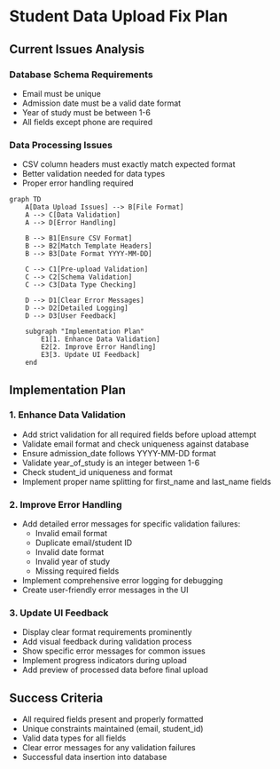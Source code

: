 # Student Data Upload Fix Plan

## Current Issues Analysis

### Database Schema Requirements
- Email must be unique
- Admission date must be a valid date format
- Year of study must be between 1-6
- All fields except phone are required

### Data Processing Issues
- CSV column headers must exactly match expected format
- Better validation needed for data types
- Proper error handling required

```mermaid
graph TD
    A[Data Upload Issues] --> B[File Format]
    A --> C[Data Validation]
    A --> D[Error Handling]
    
    B --> B1[Ensure CSV Format]
    B --> B2[Match Template Headers]
    B --> B3[Date Format YYYY-MM-DD]
    
    C --> C1[Pre-upload Validation]
    C --> C2[Schema Validation]
    C --> C3[Data Type Checking]
    
    D --> D1[Clear Error Messages]
    D --> D2[Detailed Logging]
    D --> D3[User Feedback]
    
    subgraph "Implementation Plan"
        E1[1. Enhance Data Validation]
        E2[2. Improve Error Handling]
        E3[3. Update UI Feedback]
    end
```

## Implementation Plan

### 1. Enhance Data Validation
- Add strict validation for all required fields before upload attempt
- Validate email format and check uniqueness against database
- Ensure admission_date follows YYYY-MM-DD format
- Validate year_of_study is an integer between 1-6
- Check student_id uniqueness and format
- Implement proper name splitting for first_name and last_name fields

### 2. Improve Error Handling
- Add detailed error messages for specific validation failures:
  - Invalid email format
  - Duplicate email/student ID
  - Invalid date format
  - Invalid year of study
  - Missing required fields
- Implement comprehensive error logging for debugging
- Create user-friendly error messages in the UI

### 3. Update UI Feedback
- Display clear format requirements prominently
- Add visual feedback during validation process
- Show specific error messages for common issues
- Implement progress indicators during upload
- Add preview of processed data before final upload

## Success Criteria
- All required fields present and properly formatted
- Unique constraints maintained (email, student_id)
- Valid data types for all fields
- Clear error messages for any validation failures
- Successful data insertion into database